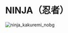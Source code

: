 NINJA（忍者）
====================================

![ninja_kakuremi_nobg](https://user-images.githubusercontent.com/1456047/63598488-9db6a780-c5fa-11e9-8383-d82ffc84b251.png)

